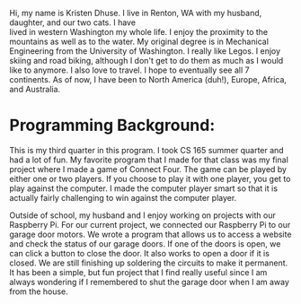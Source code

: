 Hi, my name is Kristen Dhuse.  I live in Renton, WA with my husband, daughter, and our two cats.  I have  
lived in western Washington my whole life.  I enjoy the proximity to the mountains as well as to the water.
My original degree is in Mechanical Engineering from the University of Washington.  I really like Legos.
I enjoy skiing and road biking, although I don't get to do them as much as I would like to anymore.
I also love to travel.  I hope to eventually see all 7 continents.  As of now, I have been to North America (duh!),
Europe, Africa, and Australia.

# Programming Background:
This is my third quarter in this program.  I took CS 165 summer quarter and had a lot of fun.  My favorite 
program that I made for that class was my final project where I made a game of Connect Four.  The game 
can be played by either one or two players.  If you choose to play it with one player, you get to play 
against the computer.  I made the computer player smart so that it is actually fairly challenging to win 
against the computer player.

Outside of school, my husband and I enjoy working on projects with our Raspberry Pi.  For our current project,
we connected our Raspberry Pi to our garage door motors.  We wrote a program that allows us to access a website
and check the status of our garage doors.  If one of the doors is open, we can click a button to close the door.
It also works to open a door if it is closed.  We are still finishing up soldering the circuits to make it
permanent.  It has been a simple, but fun project that I find really useful since I am always wondering if I
remembered to shut the garage door when I am away from the house.